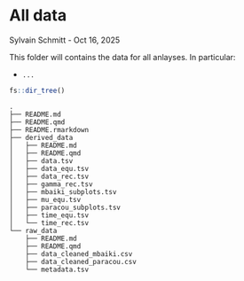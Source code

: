 # All data
Sylvain Schmitt -
Oct 16, 2025

This folder will contains the data for all anlayses. In particular:

- `...`

``` r
fs::dir_tree()
```

    .
    ├── README.md
    ├── README.qmd
    ├── README.rmarkdown
    ├── derived_data
    │   ├── README.md
    │   ├── README.qmd
    │   ├── data.tsv
    │   ├── data_equ.tsv
    │   ├── data_rec.tsv
    │   ├── gamma_rec.tsv
    │   ├── mbaiki_subplots.tsv
    │   ├── mu_equ.tsv
    │   ├── paracou_subplots.tsv
    │   ├── time_equ.tsv
    │   └── time_rec.tsv
    └── raw_data
        ├── README.md
        ├── README.qmd
        ├── data_cleaned_mbaiki.csv
        ├── data_cleaned_paracou.csv
        └── metadata.tsv
